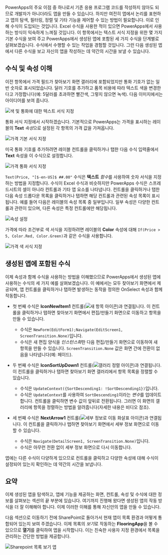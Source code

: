 PowerApps의 주요 이점 중 하나로서 기존 응용 프로그램 코드를 작성하지 않아도 되므로 개발자가 아니더라도 앱을 만들 수 있습니다. 하지만 여전히 앱에서 논리를 표현하고 앱의 탐색, 필터링, 정렬 및 기타 기능을 제어할 수 있는 방법이 필요합니다. 이로 인해 수식이 도입되는 것입니다. Excel 수식을 사용한 적이 있으면 PowerApps에서 사용하는 방식이 익숙하게 느껴질 것입니다. 이 항목에서는 텍스트 서식 지정을 위한 몇 가지 기본 수식을 보여 주고 PowerApps에서 생성된 앱에 포함된 세 가지 수식을 단계별로 살펴보겠습니다. 수식에서 수행할 수 있는 작업을 경험할 것입니다. 그런 다음 생성된 앱에서 다른 수식을 보고 자신의 앱을 작성하는 데 약간의 시간을 보낼 수 있습니다.

## <a name="understanding-formulas-and-properties"></a>수식 및 속성 이해
이전 항목에서 가격 필드가 찾아보기 화면 갤러리에 포함되었지만 통화 기호가 없는 일반 숫자로 표시되었습니다. 달러 기호를 추가하고 품목 비용에 따라 텍스트 색을 변경한다고 가정합니다(예: 5달러를 초과하면 빨간색, 그렇지 않으면 녹색). 다음 이미지에서는 아이디어를 보여 줍니다.

![색 및 통화에 대한 텍스트 서식 지정](./media/learning-spo-app-explore-formulas/text-formatting.png)

통화 서식 지정에서 시작하겠습니다. 기본적으로 PowerApps는 가격을 표시하는 레이블의 **Text** *속성*으로 설정된 각 항목의 가격 값을 가져옵니다.

![가격 기본 서식 지정](./media/learning-spo-app-explore-formulas/price-default.png)

미국 통화 기호를 추가하려면 레이블 컨트롤을 클릭하거나 탭한 다음 수식 입력줄에서 **Text** 속성을 이 수식으로 설정합니다.

![가격 통화 서식 지정](./media/learning-spo-app-explore-formulas/price-formatted.png)

`Text(Price, "[$-en-US]$ ##.00"` 수식은 **텍스트** *함수*를 사용하여 숫자 서식을 지정하는 방법을 지정합니다. 수식이 Excel 수식과 비슷하지만 PowerApps 수식은 스프레드시트의 셀이 아니라 컨트롤과 기타 앱 요소를 나타냅니다. 컨트롤을 클릭하거나 탭한 다음 속성 드롭다운 목록을 클릭하거나 탭하면 해당 컨트롤과 관련된 속성 목록이 표시됩니다. 예를 들어 다음은 레이블의 속성 목록 중 일부입니다. 일부 속성은 다양한 컨트롤과 관련이 있으며, 다른 속성은 특정 컨트롤에만 해당됩니다.

![속성 설정](./media/learning-spo-app-explore-formulas/properties.png)

가격에 따라 조건부로 색 서식을 지정하려면 레이블의 **Color** 속성에 대해 `If(Price > 5, Color.Red, Color.Green)`과 같은 수식을 사용합니다.

![가격 색 서식 지정](./media/learning-spo-app-explore-formulas/color-formatted.png)

## <a name="formulas-included-in-the-generated-app"></a>생성된 앱에 포함된 수식
이제 속성과 함께 수식을 사용하는 방법을 이해했으므로 PowerApps에서 생성된 앱에 사용하는 수식의 세 가지 예를 살펴보겠습니다. 이 예에서는 모두 찾아보기 화면에서 제공되며, 앱 컨트롤을 클릭하거나 탭하면 발생하는 동작을 정의한 OnSelect 속성과 함께 작동합니다.

* 첫 번째 수식은 **IconNewItem1** 컨트롤(![새 항목 아이콘](./media/learning-spo-app-explore-formulas/icon-add-item.png))과 연결됩니다. 이 컨트롤을 클릭하거나 탭하면 찾아보기 화면에서 편집/만들기 화면으로 이동하고 항목을 만들 수 있습니다. 
  
  * 수식은 `NewForm(EditForm1);Navigate(EditScreen1, ScreenTransition.None)`입니다.
  * 수식은 새 편집 양식을 *인스턴스화*한 다음 편집/만들기 화면으로 이동하여 새 항목을 만들 수 있습니다. `ScreenTransition.None` 값은 화면 간에 전환이 없음을 나타냅니다(예: 페이드).
* 두 번째 수식은 **IconSortUpDown1** 컨트롤(![갤러리 정렬 아이콘](./media/learning-spo-app-explore-formulas/icon-sort.png))과 연결됩니다. 이 컨트롤을 클릭하거나 탭하면 찾아보기 화면 갤러리에서 항목 목록을 정렬할 수 있습니다.
  
  * 수식은 `UpdateContext({SortDescending1: !SortDescending1})`입니다.
  * 수식은 `UpdateContext`를 사용하여 `SortDescending1`이라는 *변수*를 업데이트합니다. 컨트롤을 클릭하면 변수 값이 앞뒤로 전환됩니다. 그러면 이 화면의 갤러리에 항목을 정렬하는 방법을 알려줍니다(자세한 내용은 비디오 참조). 
* 세 번째 수식은 **NextArrow1** 컨트롤(![세부 정보로 이동 화살표 아이콘](./media/learning-spo-app-explore-formulas/icon-arrow.png))과 연결됩니다. 이 컨트롤을 클릭하거나 탭하면 찾아보기 화면에서 세부 정보 화면으로 이동할 수 있습니다.
  
  * 수식은 `Navigate(DetailScreen1, ScreenTransition.None)`입니다.
  * 수식은 아무런 전환 없이 세부 정보 화면으로 다시 이동합니다.

앱에는 다른 수식이 다양하게 있으므로 컨트롤을 클릭하고 다양한 속성에 대해 수식이 설정되어 있는지 확인하는 데 약간의 시간을 보냅니다.

## <a name="wrapping-it-all-up"></a>요약
이제 생성된 앱을 탐색하고, 앱에 기능을 제공하는 화면, 컨트롤, 속성 및 수식에 대한 정보를 살펴보는 섹션의 끝 부분에 있습니다. 여기까지 진행해 왔다면 생성된 앱의 작동 방식을 더 잘 이해해야 합니다. 이제 이러한 이해를 통해 자신만의 앱을 만들 수 있습니다. 

다음 섹션으로 이동하기 전에 SharePoint로 돌아가서 현재 앱이 목록 환경과 어떻게 통합되어 있는지 보여 주겠습니다. 이제 목록의 *보기*로 작동하는 **FlooringApp**을 볼 수 있으므로 **열기**를 클릭하여 앱을 시작합니다. 이는 친숙한 사용자 지정 환경에서 목록을 관리하는 간단한 방법을 제공합니다.

![Sharepoint 목록 보기 앱](./media/learning-spo-app-explore-formulas/list-view.png)
